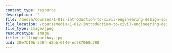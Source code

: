 ```yaml
---
content_type: resource
description: ''
file: /media/courses/1-012-introduction-to-civil-engineering-design-spring-2002/20e7b19b3384d2bb6f40ec287068d780_fillingbackbay.jpg
file_location: /coursemedia/1-012-introduction-to-civil-engineering-design-spring-2002/20e7b19b3384d2bb6f40ec287068d780_fillingbackbay.jpg
file_type: image/jpeg
resourcetype: Image
title: fillingbackbay.jpg
uid: 20e7b19b-3384-d2bb-6f40-ec287068d780
---
```

